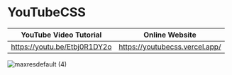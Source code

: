 # YouTubeCSS

| YouTube Video Tutorial          | Online Website                                  |
| ------------------------------- | ----------------------------------------------- |
| https://youtu.be/Etbj0R1DY2o    | https://youtubecss.vercel.app/                  |


![maxresdefault (4)](https://user-images.githubusercontent.com/94779582/167172329-8e316ccf-f917-44bd-928b-da199b3a5b1d.jpg)
